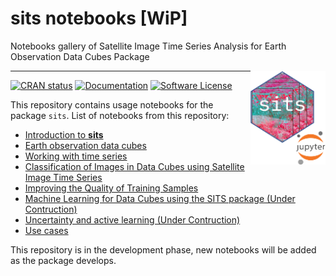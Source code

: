 # sits notebooks [WiP]

Notebooks gallery of Satellite Image Time Series Analysis for Earth Observation Data Cubes Package

<img src="icon/sitsnobooks.png" alt="SITS icon" align="right" height="150" width="120"/>

------------------------

[![CRAN
status](https://www.r-pkg.org/badges/version/sits)](https://cran.r-project.org/package=sits)
[![Documentation](https://img.shields.io/badge/docs-online-blueviolet)](https://e-sensing.github.io/sitsbook/)
[![Software
License](https://img.shields.io/badge/license-GPL--2-green)](https://github.com/e-sensing/sits/blob/master/LICENSE)

This repository contains usage notebooks for the package `sits`. List of notebooks from this repository: 
- [Introduction to **sits**](https://github.com/esensing/sitsnotebooks/blob/main/Introduction_to_SITS/introduction-to-sits.ipynb)
- [Earth observation data cubes](https://github.com/esensing/sitsnotebooks/blob/main/Earth_observation_datacubes/creating-data-cubes-in-sits.ipynb)
- [Working with time series](https://github.com/esensing/sitsnotebooks/blob/main/Working_with_time_series/working-with-time-series-in-sits.ipynb)
- [Classification of Images in Data Cubes using Satellite Image Time Series](https://github.com/esensing/sitsnotebooks/blob/main/Land_cover_classification/raster-classification-in-sits.ipynb)
- [Improving the Quality of Training Samples](https://github.com/esensing/sitsnotebooks/tree/main/Improving_training_samples)
- [Machine Learning for Data Cubes using the SITS package (Under Contruction)](github.com/esensing/sitsnotebooks)
- [Uncertainty and active learning (Under Contruction)](github.com/esensing/sitsnotebooks)
- [Use cases](https://github.com/esensing/sitsnotebooks/tree/main/Use_cases/)

This repository is in the development phase, new notebooks will be added as the package develops. 